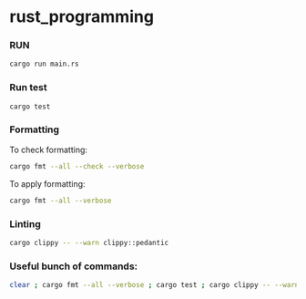 # rust_programming
### RUN

```sh
cargo run main.rs
```

### Run test

```sh
cargo test
```

### Formatting

To check formatting:

```sh
cargo fmt --all --check --verbose
```

To apply formatting:

```sh
cargo fmt --all --verbose
```

### Linting

```sh
cargo clippy -- --warn clippy::pedantic
```

### Useful bunch of commands:

```sh
clear ; cargo fmt --all --verbose ; cargo test ; cargo clippy -- --warn clippy::pedantic
```